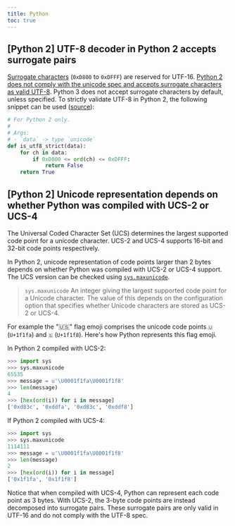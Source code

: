 ```yaml
---
title: Python
toc: true
---
```


## [Python 2] UTF-8 decoder in Python 2 accepts surrogate pairs

[Surrogate characters](https://unicodebook.readthedocs.io/unicode_encodings.html#utf-16-surrogate-pairs)
(`0xD800` to `0xDFFF`) are reserved for UTF-16. [Python 2 does not comply with
the unicode spec and accepts surrogate characters as valid
UTF-8](https://bugs.python.org/issue26260). Python 3 does not accept surrogate
characters by default, unless specified. To strictly validate UTF-8 in Python
2, the following snippet can be used ([source](https://unicodebook.readthedocs.io/guess_encoding.html#is-utf-8)):

```python
# For Python 2 only.
#
# Args:
# - `data` -> type `unicode`
def is_utf8_strict(data):
    for ch in data:
        if 0xD800 <= ord(ch) <= 0xDFFF:
            return False
    return True
```

## [Python 2] Unicode representation depends on whether Python was compiled with UCS-2 or UCS-4

The Universal Coded Character Set (UCS) determines the largest supported code
point for a unicode character. UCS-2 and UCS-4 supports 16-bit and 32-bit code
points respectively.

In Python 2, unicode representation of code points larger than 2 bytes depends
on whether Python was compiled with UCS-2 or UCS-4 support. The UCS version can
be checked using
[`sys.maxunicode`](https://docs.python.org/3.1/library/sys.html#sys.maxunicode).

> `sys.maxunicode`
> An integer giving the largest supported code point for a Unicode character.
> The value of this depends on the configuration option that specifies whether
> Unicode characters are stored as UCS-2 or UCS-4.

For example the "🇺🇸" flag emoji comprises the unicode code points `🇺` (`U+1f1fa`) and `🇸` (`U+1f1f8`). Here's how Python represents this flag emoji.

In Python 2 compiled with UCS-2:

```python
>>> import sys
>>> sys.maxunicode
65535
>>> message = u'\U0001f1fa\U0001f1f8'
>>> len(message)
4
>>> [hex(ord(i)) for i in message]
['0xd83c', '0xddfa', '0xd83c', '0xddf8']
```

If Python 2 compiled with UCS-4:

```python
>>> import sys
>>> sys.maxunicode
1114111
>>> message = u'\U0001f1fa\U0001f1f8'
>>> len(message)
2
>>> [hex(ord(i)) for i in message]
['0x1f1fa', '0x1f1f8']
```

Notice that when compiled with UCS-4, Python can represent each code point as 3
bytes. With UCS-2, the 3-byte code points are instead decomposed into surrogate
pairs. These surrogate pairs are only valid in UTF-16 and do not comply with
the UTF-8 spec.
